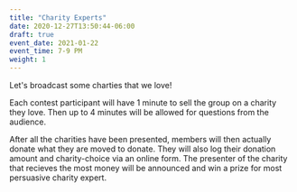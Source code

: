 ```yaml
---
title: "Charity Experts"
date: 2020-12-27T13:50:44-06:00
draft: true
event_date: 2021-01-22
event_time: 7-9 PM
weight: 1
---
```


Let's broadcast some charties that we love!

Each contest participant will have 1 minute to sell the group on a charity they love.  Then up to 4 minutes will be allowed for questions from the audience.  

After all the charities have been presented, members will then actually donate what they are moved to donate.  They will also log their donation amount and charity-choice via an online form.  The presenter of the charity that recieves the most money will be announced and win a prize for most persuasive charity expert. 